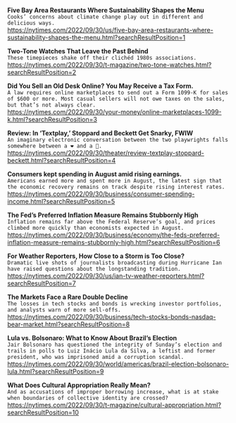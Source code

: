 **Five Bay Area Restaurants Where Sustainability Shapes the Menu**\
`Cooks’ concerns about climate change play out in different and delicious ways.`\
https://nytimes.com/2022/09/30/us/five-bay-area-restaurants-where-sustainability-shapes-the-menu.html?searchResultPosition=1

**Two-Tone Watches That Leave the Past Behind**\
`These timepieces shake off their clichéd 1980s associations.`\
https://nytimes.com/2022/09/30/t-magazine/two-tone-watches.html?searchResultPosition=2

**Did You Sell an Old Desk Online? You May Receive a Tax Form.**\
`A law requires online marketplaces to send out a Form 1099-K for sales of $600 or more. Most casual sellers will not owe taxes on the sales, but that’s not always clear.`\
https://nytimes.com/2022/09/30/your-money/online-marketplaces-1099-k.html?searchResultPosition=3

**Review: In ‘Textplay,’ Stoppard and Beckett Get Snarky, FWIW**\
`An imaginary electronic conversation between the two playwrights falls somewhere between a ❤️ and a 🤷.`\
https://nytimes.com/2022/09/30/theater/review-textplay-stoppard-beckett.html?searchResultPosition=4

**Consumers kept spending in August amid rising earnings.**\
`Americans earned more and spent more in August, the latest sign that the economic recovery remains on track despite rising interest rates.`\
https://nytimes.com/2022/09/30/business/consumer-spending-income.html?searchResultPosition=5

**The Fed’s Preferred Inflation Measure Remains Stubbornly High**\
`Inflation remains far above the Federal Reserve’s goal, and prices climbed more quickly than economists expected in August.`\
https://nytimes.com/2022/09/30/business/economy/the-feds-preferred-inflation-measure-remains-stubbornly-high.html?searchResultPosition=6

**For Weather Reporters, How Close to a Storm is Too Close?**\
`Dramatic live shots of journalists broadcasting during Hurricane Ian have raised questions about the longstanding tradition.`\
https://nytimes.com/2022/09/30/us/ian-tv-weather-reporters.html?searchResultPosition=7

**The Markets Face a Rare Double Decline**\
`The losses in tech stocks and bonds is wrecking investor portfolios, and analysts warn of more sell-offs.`\
https://nytimes.com/2022/09/30/business/tech-stocks-bonds-nasdaq-bear-market.html?searchResultPosition=8

**Lula vs. Bolsonaro: What to Know About Brazil’s Election**\
`Jair Bolsonaro has questioned the integrity of Sunday’s election and trails in polls to Luiz Inácio Lula da Silva, a leftist and former president, who was imprisoned amid a corruption scandal.`\
https://nytimes.com/2022/09/30/world/americas/brazil-election-bolsonaro-lula.html?searchResultPosition=9

**What Does Cultural Appropriation Really Mean?**\
`And as accusations of improper borrowing increase, what is at stake when boundaries of collective identity are crossed?`\
https://nytimes.com/2022/09/30/t-magazine/cultural-appropriation.html?searchResultPosition=10

